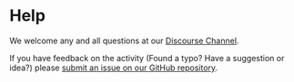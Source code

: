 # Help

We welcome any and all questions at our [Discourse Channel](https://help.anvilproject.org/).

If you have feedback on the activity (Found a typo? Have a suggestion or idea?) please [submit an issue on our GitHub repository](https://github.com/fhdsl/GDSCN_SARS_Phylogeny_on_AnVIL/).
